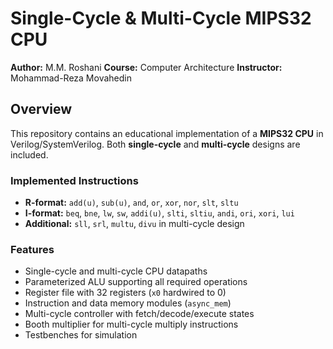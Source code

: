 # Single-Cycle & Multi-Cycle MIPS32 CPU

**Author:** M.M. Roshani
**Course:** Computer Architecture
**Instructor:** Mohammad-Reza Movahedin

## Overview
This repository contains an educational implementation of a **MIPS32 CPU** in Verilog/SystemVerilog. Both **single-cycle** and **multi-cycle** designs are included.

### Implemented Instructions
- **R-format:** `add(u)`, `sub(u)`, `and`, `or`, `xor`, `nor`, `slt`, `sltu`  
- **I-format:** `beq`, `bne`, `lw`, `sw`, `addi(u)`, `slti`, `sltiu`, `andi`, `ori`, `xori`, `lui`  
- **Additional:** `sll`, `srl`, `multu`, `divu` in multi-cycle design  

### Features
- Single-cycle and multi-cycle CPU datapaths  
- Parameterized ALU supporting all required operations  
- Register file with 32 registers (`x0` hardwired to 0)  
- Instruction and data memory modules (`async_mem`)  
- Multi-cycle controller with fetch/decode/execute states  
- Booth multiplier for multi-cycle multiply instructions  
- Testbenches for simulation
